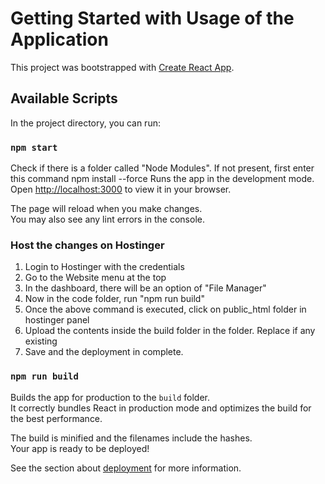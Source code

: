 # Getting Started with Usage of the Application

This project was bootstrapped with [Create React App](https://github.com/facebook/create-react-app).

## Available Scripts

In the project directory, you can run:

### `npm start`

Check if there is a folder called "Node Modules". If not present, first enter this command npm install --force
Runs the app in the development mode.
Open [http://localhost:3000](http://localhost:3000) to view it in your browser.

The page will reload when you make changes.\
You may also see any lint errors in the console.

### Host the changes on Hostinger
1. Login to Hostinger with the credentials
2. Go to the Website menu at the top
3. In the dashboard, there will be an option of "File Manager"
4. Now in the code folder, run "npm run build"
5. Once the above command is executed, click on public_html folder in hostinger panel
6. Upload the contents inside the build folder in the folder. Replace if any existing
7. Save and the deployment in complete.


### `npm run build`

Builds the app for production to the `build` folder.\
It correctly bundles React in production mode and optimizes the build for the best performance.

The build is minified and the filenames include the hashes.\
Your app is ready to be deployed!

See the section about [deployment](https://facebook.github.io/create-react-app/docs/deployment) for more information.
